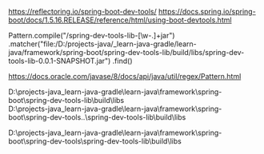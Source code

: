 https://reflectoring.io/spring-boot-dev-tools/
https://docs.spring.io/spring-boot/docs/1.5.16.RELEASE/reference/html/using-boot-devtools.html

Pattern.compile("/spring-dev-tools-lib-[\\w-.]+jar")
.matcher("file:/D:/projects-java/_learn-java-gradle/learn-java/framework/spring-boot/spring-dev-tools-lib/build/libs/spring-dev-tools-lib-0.0.1-SNAPSHOT.jar")
.find()

https://docs.oracle.com/javase/8/docs/api/java/util/regex/Pattern.html


D:\projects-java\_learn-java-gradle\learn-java\framework\spring-boot\spring-dev-tools-lib\build\libs\
D:\projects-java\_learn-java-gradle\learn-java\framework\spring-boot\spring-dev-tools\..\spring-dev-tools-lib\build\libs

D:\projects-java\_learn-java-gradle\learn-java\framework\spring-boot\spring-dev-tools\spring-dev-tools-lib\build\libs